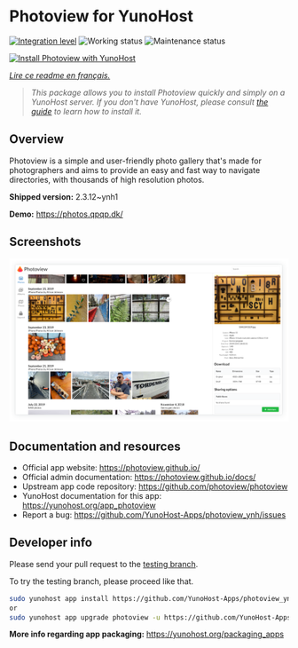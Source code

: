 <!--
N.B.: This README was automatically generated by https://github.com/YunoHost/apps/tree/master/tools/README-generator
It shall NOT be edited by hand.
-->

# Photoview for YunoHost

[![Integration level](https://dash.yunohost.org/integration/photoview.svg)](https://dash.yunohost.org/appci/app/photoview) ![Working status](https://ci-apps.yunohost.org/ci/badges/photoview.status.svg) ![Maintenance status](https://ci-apps.yunohost.org/ci/badges/photoview.maintain.svg)

[![Install Photoview with YunoHost](https://install-app.yunohost.org/install-with-yunohost.svg)](https://install-app.yunohost.org/?app=photoview)

*[Lire ce readme en français.](./README_fr.md)*

> *This package allows you to install Photoview quickly and simply on a YunoHost server.
If you don't have YunoHost, please consult [the guide](https://yunohost.org/#/install) to learn how to install it.*

## Overview

Photoview is a simple and user-friendly photo gallery that's made for photographers and aims to provide an easy and fast way to navigate directories, with thousands of high resolution photos.


**Shipped version:** 2.3.12~ynh1

**Demo:** https://photos.qpqp.dk/

## Screenshots

![Screenshot of Photoview](./doc/screenshots/screenshot1.png)

## Documentation and resources

* Official app website: <https://photoview.github.io/>
* Official admin documentation: <https://photoview.github.io/docs/>
* Upstream app code repository: <https://github.com/photoview/photoview>
* YunoHost documentation for this app: <https://yunohost.org/app_photoview>
* Report a bug: <https://github.com/YunoHost-Apps/photoview_ynh/issues>

## Developer info

Please send your pull request to the [testing branch](https://github.com/YunoHost-Apps/photoview_ynh/tree/testing).

To try the testing branch, please proceed like that.

``` bash
sudo yunohost app install https://github.com/YunoHost-Apps/photoview_ynh/tree/testing --debug
or
sudo yunohost app upgrade photoview -u https://github.com/YunoHost-Apps/photoview_ynh/tree/testing --debug
```

**More info regarding app packaging:** <https://yunohost.org/packaging_apps>
